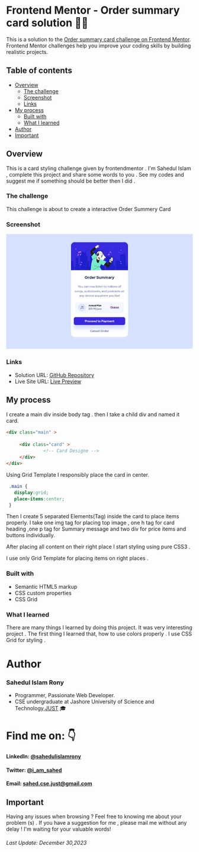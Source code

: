 # Frontend Mentor - Order summary card solution 🎉🎉

This is a solution to the [Order summary card challenge on Frontend Mentor](https://www.frontendmentor.io/challenges/order-summary-component-QlPmajDUj). Frontend Mentor challenges help you improve your coding skills by building realistic projects. 

## Table of contents

- [Overview ](#overview)
  - [The challenge ](#the-challenge)
  - [Screenshot ](#screenshot)
  - [Links ](#links)
- [My process ](#my-process)
  - [Built with](#built-with)
  - [What I learned](#what-i-learned)
- [Author ](#author)
- [Important ](#important)

## Overview
This is a card styling challenge given by frontendmentor . I'm Sahedul Islam , complete this project and share some words to you . See my codes and suggest me if something should be better then I did .

### The challenge
 This challenge is about to create a interactive Order Summery Card 
 
### Screenshot

![Screenshot](images/screenshot.jpg)

### Links

- Solution URL: [GitHub Repository](https://github.com/sahedulislamrony/projects/order-summary-component)
- Live Site URL: [Live Preview](https://sahedulislamrony.github.io/projects/order-summary-component)

## My process
I create a main div inside body tag . then I take a child div and named it card.
```html
<div class="main" >
     
     <div class="card" >
              <!-- Card Designe -->
     </div>
</div>
```
Using Grid Template I responsibly place the card in center.
```css
 .main {
   display:grid;
   place-items:center;
 }
```
Then I create 5 separated Elements(Tag) inside the card to place items properly.
I take one img tag for placing top image , one h tag for card heading ,one p tag  for Summary message and  two div for price items and buttons individually.

After placing all content on their right place I start styling using pure CSS3 .

I use only Grid Template for placing items on right places .


### Built with

- Semantic HTML5 markup
- CSS custom properties
- CSS Grid

### What I learned
 There are many things I learned by doing this project. It was very interesting project . The first thing I learned that, how to use colors properly . I use CSS Grid for styling .
 

# Author
### Sahedul Islam Rony
- Programmer, Passionate Web Developer.
- CSE undergraduate at Jashore University of Science and Technology,[JUST](https://just.edu.bd) 🎓


# Find me on: 👇

#### LinkedIn: [@sahedulislamrony](https://www.linkedin.com/in/sahedulislamrony)
#### Twitter: [@i_am_sahed](https://www.twitter.com/i_am_Sahed)
#### Email: [sahed.cse.just@gmail.com](mailto:sahed.cse.just@gmail.com)



## Important

Having any issues when browsing ?  Feel free to knowing me about your problem (s) .
If you have a suggestion for me , please mail me without any delay ! I'm waiting for your valuable words!


###### Last Update: December 30,2023
